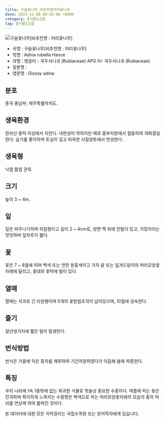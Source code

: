 ```yaml
---
title: 구슬꽃나무_비추천명머리꽃나무
date: 2023-11-08 00:50:08 +0800
category: [식물도감]
tag: [식물도감]
---
```




![구슬꽃나무[비추천명 : 머리꽃나무]](/fileUpload/plants/basic/Rubiaceae/Adina/18240/18240_20160811131638757files_th2.jpg)
- 국명 : 구슬꽃나무[비추천명 : 머리꽃나무]
- 학명 : Adina rubella Hance
- 과명 : 앵글러 - 꼭두서니과 (Rubiaceae) APG Ⅳ- 꼭두서니과 (Rubiaceae)
- 일본명 : 
- 영문명 : Glossy adina


## 분포
중국 중남부; 제주특별자치도.
## 생육환경
한라산 중턱 이상에서 자란다. 내한성이 약하지만 때로 중부지방에서 월동하여 개화결실한다. 습기를 좋아하며 토심이 깊고 비옥한 사질양토에서 번성한다.
## 생육형
낙엽 활엽 관목. 
## 크기
높이 3 ~ 4m.
## 잎
잎은 마주나기하며 피침형이고 길이 2 ~ 4cm로, 양면 맥 위에 잔털이 있고, 가장자리는 밋밋하며 잎자루가 짧다.
## 꽃
꽃은 7 ~ 8월에 피며 백색 또는 연한 분홍색이고 가지 끝 또는 잎겨드랑이의 머리모양꽃차례에 달리고, 꽃대와 꽃턱에 털이 있다.
## 열매
열매는 삭과로 긴 타원형이며 5개의 꽃받침조각이 남아있으며, 10월에 성숙한다.
## 줄기
일년생가지에 짧은 털이 밀생한다.
## 번식방법
번식은 가을에 익은 종자를 채취하여 기건저장하였다가 이듬해 봄에 파종한다.
## 특징
우리 나라에 1속 1종밖에 없는 희귀한 식물로 학술상 중요한 수종이다. 여름에 피는 꽃은 진귀하며 특이하게 느껴지는 수종명은 백색으로 피는 머리모양꽃차례의 모습이 중의 머리를 연상케 하여 붙여진 것이다.






본 데이터에 대한 모든 저작권리는 국립수목원 또는 원저작자에게 있습니다.
